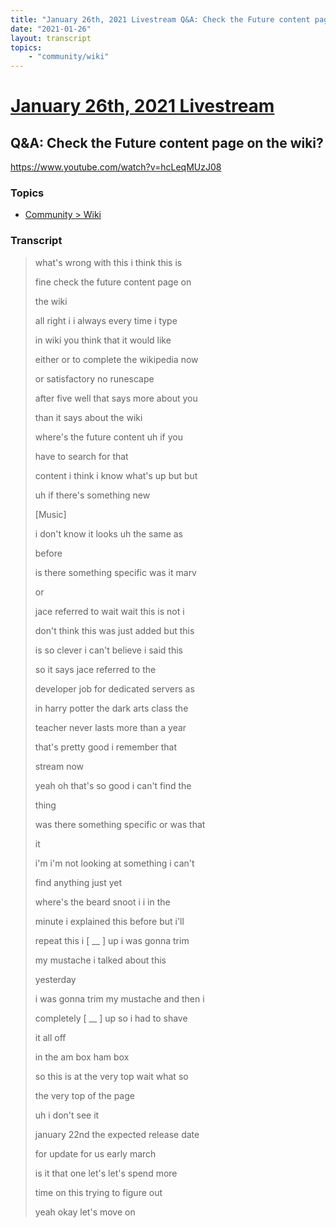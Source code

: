 ```yaml
---
title: "January 26th, 2021 Livestream Q&A: Check the Future content page on the wiki?"
date: "2021-01-26"
layout: transcript
topics:
    - "community/wiki"
---
```

# [January 26th, 2021 Livestream](../2021-01-26.md)
## Q&A: Check the Future content page on the wiki?
https://www.youtube.com/watch?v=hcLeqMUzJ08

### Topics
* [Community > Wiki](../topics/community/wiki.md)

### Transcript

> what's wrong with this i think this is
>
> fine check the future content page on
>
> the wiki
>
> all right i i always every time i type
>
> in wiki you think that it would like
>
> either or to complete the wikipedia now
>
> or satisfactory no runescape
>
> after five well that says more about you
>
> than it says about the wiki
>
> where's the future content uh if you
>
> have to search for that
>
> content i think i know what's up but but
>
> uh if there's something new
>
> [Music]
>
> i don't know it looks uh the same as
>
> before
>
> is there something specific was it marv
>
> or
>
> jace referred to wait wait this is not i
>
> don't think this was just added but this
>
> is so clever i can't believe i said this
>
> so it says jace referred to the
>
> developer job for dedicated servers as
>
> in harry potter the dark arts class the
>
> teacher never lasts more than a year
>
> that's pretty good i remember that
>
> stream now
>
> yeah oh that's so good i can't find the
>
> thing
>
> was there something specific or was that
>
> it
>
> i'm i'm not looking at something i can't
>
> find anything just yet
>
> where's the beard snoot i i in the
>
> minute i explained this before but i'll
>
> repeat this i [ __ ] up i was gonna trim
>
> my mustache i talked about this
>
> yesterday
>
> i was gonna trim my mustache and then i
>
> completely [ __ ] up so i had to shave
>
> it all off
>
> in the am box ham box
>
> so this is at the very top wait what so
>
> the very top of the page
>
> uh i don't see it
>
> january 22nd the expected release date
>
> for update for us early march
>
> is it that one let's let's spend more
>
> time on this trying to figure out
>
> yeah okay let's move on
>

